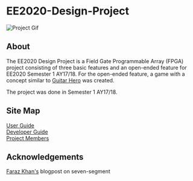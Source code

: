 # EE2020-Design-Project

![Project Gif](https://github.com/Jeremylsw/EE2020-Design-Project/blob/master/EE2020.GIF)


## About
The EE2020 Design Project is a Field Gate Programmable Array (FPGA) project consisting of three basic features and an open-ended feature for EE2020 Semester 1 AY17/18. For the open-ended feature, a game with a concept similar to [Guitar Hero](https://www.youtube.com/watch?v=mn9ifd3V2H8) was created. 

The project was done in Semester 1 AY17/18.

## Site Map
[User Guide](docs/UserGuide.adoc)  
[Developer Guide](docs/DeveloperGuide.adoc)  
[Project Members](docs/ProjectMembers)

## Acknowledgements
[Faraz Khan's](http://simplefpga.blogspot.sg/2012/07/seven-segment-led-multiplexing-circuit.html) blogpost on seven-segment